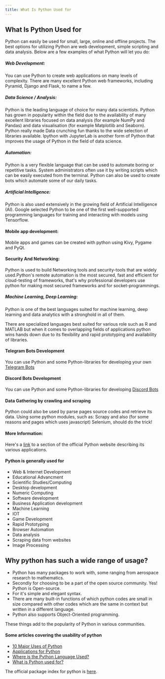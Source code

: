 ```yaml
---
title: What Is Python Used for
---
```


## What Is Python Used for

Python can easily be used for small, large, online and offline projects. The best options for utilizing Python are web development, simple scripting and data analysis.
Below are a few examples of what Python will let you do:

##### Web Development:
You can use Python to create web applications on many levels of complexity. There are many excellent Python web frameworks, including Pyramid, Django and Flask, to name
a few.

##### Data Science / Analysis:

Python is the leading language of choice for many data scientists. Python has grown in popularity within the field due to the availability of many excellent libraries
focused on data analysis (for example NumPy and Pandas) and data visualisation (for example Matplotlib and Seaborn). Python really made Data crunching
fun thanks to the wide selection of libraries available. Ipython with JupyterLab is another form of Python that improves the usage of Python in the field of data science.

##### Automation:
Python is a very flexible language that can be used to automate boring or repetitive tasks. System administrators often use it by writing scripts which can be easily
executed from the terminal. Python can also be used to create bots which automate some of our daily tasks.

##### Artificial Intelligence:
Python is also used extensively in the growing field of Artificial Intelligence (AI). Google selected Python to be one of the first well-supported programming languages
for training and interacting with models using Tensorflow.

#### Mobile app development:
Mobile apps and games can be created with python using Kivy, Pygame and PyQt.

#### Security And Networking:
Python is used to build Networking tools and security-tools that are widely used.Python's remote automation is the most secured, fast and efficient for cloud-testing
of frameworks, that's why professional developers use python for making most secured frameworks and for socket-programmings.

##### Machine Learning, Deep Learning:
Python is one of the best languages suited for machine learning, deep learning and data analytics with a stronghold in all of them.

There are specialized languages best suited for various role such as R and MATLAB but when it comes to overlapping fields of applications python wins hands down due to
its flexibility and rapid prototyping and availability of libraries.

#### Telegram Bots Development
You can use Python and some Python-libraries for developing your own <a href='https://core.telegram.org/bots' target="_blank" rel="nofollow">Telegram Bots</a>

#### Discord Bots Development
You can use Python and some Python-libraries for developing <a href='https://github.com/discord-python/hacktoberbot' target="_blank" rel="nofollow">Discord Bots</a>

#### Data Gathering by crawling and scraping
Python could also be used by parse pages source codes and retrieve its data. Using some python modules, such as: Scrapy and also (for some reasons and pages which uses javascript) Selenium, should do the trick!

#### More Information:
Here's a <a href='https://www.python.org/about/apps/' target='_blank' rel='nofollow'>link</a> to a section of the official Python website describing its various applications.

#### Python is generally used for 

* Web & Internet Development
* Educational Advancment
* Scientific Studies/Computing
* Desktop development
* Numeric Computing
* Software development
* Business Application development
* Machine Learning
* IOT
* Game Development
* Rapid Prototyping
* Browser Automation
* Data analysis
* Scraping data from websites
* Image Processing
## Why python has such a wide range of usage?
* Python has many packages to work with, some ranging from aerospace research to mathematics. 
* Secondly for choosing to be a part of the open source community. Yes! Python is Open-source. 
* For it's simple and elegant syntax.
* There are many built-in functions of which python codes are small in size compared with other codes which are the same in context but written in a different language.
* Python also supports Object-Oriented programming.

These things add to the popularity of Python in various communities.

#### Some articles covering the usability of python

* <a href='http://www.dummies.com/programming/python/10-major-uses-of-python/' target='_blank' rel='nofollow'>10 Major Uses of Python</a>
* <a href='https://www.python.org/about/apps/' target='_blank' rel='nofollow'>Applications for Python</a>
* <a href='https://stackoverflow.com/questions/3043085/where-is-python-language-used' target='_blank' rel='nofollow'>Where is the Python Language Used?</a>
* <a href='https://stackoverflow.com/questions/1909512/what-is-python-used-for' target='_blank' rel='nofollow'>What is Python used for?</a>


The official package index for python is <a href='https://pypi.python.org/pypi' target='_blank' rel='nofollow'>here</a>.

[training and interacting with models]: https://stackoverflow.com/questions/35677724/tensorflow-why-was-python-the-chosen-language
